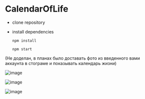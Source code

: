 # CalendarOfLife

 - clone repository

  - install dependencies

    `npm install`
    
    `npm start`

(Не доделан, в планах было доставать фото из введенного вами аккаунта в стограме и показывать календарь жизни)

![image](https://user-images.githubusercontent.com/53310434/225988982-488bc93a-6def-4caf-857d-0ab2bd7c59d5.png)

![image](https://user-images.githubusercontent.com/53310434/225989416-9911e6d7-f2ab-44ae-b65c-0b634e058456.png)

![image](https://user-images.githubusercontent.com/53310434/225989627-62362320-9201-4fd0-bc0b-833780b1bb02.png)
